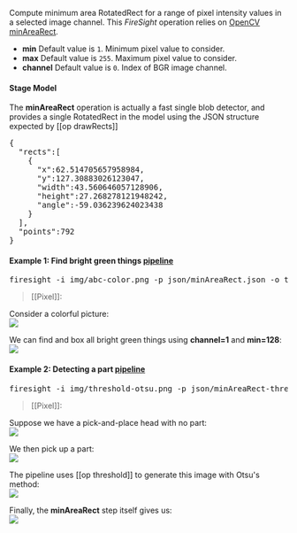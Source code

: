 Compute minimum area RotatedRect for a range of pixel intensity values in a selected image channel. 
This _FireSight_ operation relies on 
[OpenCV minAreaRect](http://docs.opencv.org/modules/imgproc/doc/structural_analysis_and_shape_descriptors.html?highlight=minarearect#minarearect).

* **min** Default value is `1`. Minimum pixel value to consider.
* **max** Default value is `255`. Maximum pixel value to consider.
* **channel** Default value is `0`. Index of BGR image channel.

#### Stage Model
The **minAreaRect** operation is actually a fast single blob detector, and provides a single RotatedRect in the model using the 
JSON structure expected by [[op drawRects]]
<pre>
{
  "rects":[
    {
      "x":62.514705657958984,
      "y":127.30883026123047,
      "width":43.560646057128906,
      "height":27.268278121948242,
      "angle":-59.036239624023438
    }
  ],
  "points":792
}
</pre>

#### Example 1: Find bright green things [pipeline](https://github.com/firepick1/FireSight/blob/master/json/minAreaRect.json)
<pre>firesight -i img/abc-color.png -p json/minAreaRect.json -o target/minAreaRect.png -Dmin=128 -Dchannel=1 -Dthickness=1</pre>
> [[Pixel]]:

Consider a colorful picture:<br>
<img src="https://github.com/firepick1/FireSight/blob/master/img/abc-color.png?raw=true">

We can find and box all bright green things using **channel=1** and **min=128**:<br>
<img src="https://github.com/firepick1/FireSight/blob/master/img/minAreaRect-abc.png?raw=true"> 

#### Example 2: Detecting a part [pipeline](https://github.com/firepick1/FireSight/blob/master/json/minAreaRect-thresh.json)
<pre>firesight -i img/threshold-otsu.png -p json/minAreaRect-thresh.json -o target/minAreaRect.png</pre>
> [[Pixel]]:

Suppose we have a pick-and-place head with no part:<br>
<img src="https://github.com/firepick1/FireSight/blob/master/img/part0.png?raw=true">

We then pick up a part:<br>
<img src="https://github.com/firepick1/FireSight/blob/master/img/part1.png?raw=true">

The pipeline uses [[op threshold]] to generate this image with Otsu's method:<br>
<img src="https://github.com/firepick1/FireSight/blob/master/img/threshold-otsu.png?raw=true">

Finally, the **minAreaRect** step itself gives us:<br>
<img src="https://github.com/firepick1/FireSight/blob/master/img/minAreaRect-thresh.png?raw=true">

